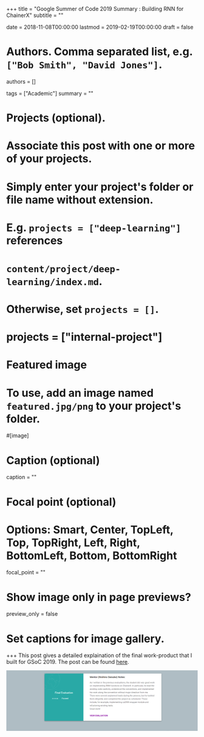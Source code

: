 +++
title = "Google Summer of Code 2019 Summary : Building RNN for ChainerX"
subtitle = ""

date = 2018-11-08T00:00:00
lastmod = 2019-02-19T00:00:00
draft = false

# Authors. Comma separated list, e.g. `["Bob Smith", "David Jones"]`.
authors = []

tags = ["Academic"]
summary = ""

# Projects (optional).
#   Associate this post with one or more of your projects.
#   Simply enter your project's folder or file name without extension.
#   E.g. `projects = ["deep-learning"]` references 
#   `content/project/deep-learning/index.md`.
#   Otherwise, set `projects = []`.
# projects = ["internal-project"]

# Featured image
# To use, add an image named `featured.jpg/png` to your project's folder. 
#[image]
  # Caption (optional)
  caption = ""

  # Focal point (optional)
  # Options: Smart, Center, TopLeft, Top, TopRight, Left, Right, BottomLeft, Bottom, BottomRight
  focal_point = ""

  # Show image only in page previews?
  preview_only = false

# Set captions for image gallery.

+++
This post gives a detailed explaination of the final work-product that I built for GSoC 2019. The post can be found  <a href = "https://medium.com/@adidolkar123/gsoc-2019-summary-building-rnns-for-chainerx-cbe0bcfa13ab">here</a>.

<img src="static/img/gsoc.png" alt="Final Evaluation by my GSoC mentor">

